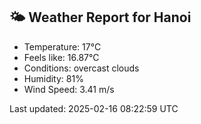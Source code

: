 <!-- WEATHER-START -->
## 🌤 Weather Report for Hanoi

- Temperature: 17°C
- Feels like: 16.87°C
- Conditions: overcast clouds
- Humidity: 81%
- Wind Speed: 3.41 m/s

Last updated: 2025-02-16 08:22:59 UTC
<!-- WEATHER-END -->
